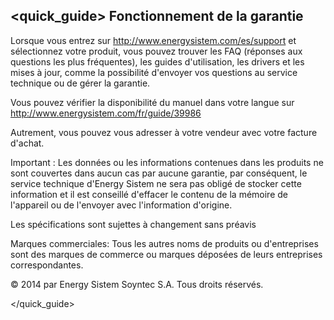## <quick_guide> Fonctionnement de la garantie

Lorsque vous entrez sur http://www.energysistem.com/es/support et sélectionnez votre produit, vous pouvez trouver les FAQ (réponses aux questions les plus fréquentes), les guides d'utilisation, les drivers et les mises à jour, comme la possibilité d'envoyer vos questions au service technique ou de gérer la garantie.

Vous pouvez vérifier la disponibilité du manuel dans votre langue sur http://www.energysistem.com/fr/guide/39986

Autrement, vous pouvez vous adresser à votre vendeur avec votre facture d'achat.

Important : Les données ou les informations contenues dans les produits ne sont couvertes dans aucun cas par aucune garantie, par conséquent, le service technique d'Energy Sistem ne sera pas obligé de stocker cette information et il est conseillé d'effacer le contenu de la mémoire de l'appareil ou de l'envoyer avec l'information d'origine.

Les spécifications sont sujettes à changement sans préavis

Marques commerciales: Tous les autres noms de produits ou d'entreprises sont des marques de commerce ou marques déposées de leurs entreprises correspondantes.

© 2014 par Energy Sistem Soyntec S.A. Tous droits réservés.

</quick_guide>
